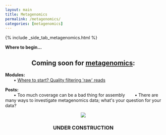 ```yaml
---
layout: main
title: Metagenomics
permalink: /metagenomics/
categories: [metagenomics]
---
```


{% include _side_tab_metagenomics.html %}

**Where to begin...**  

<center><h2>Coming soon for <a href="/metagenomics/">metagenomics</a>:</h2></center>

__Modules:__  
&nbsp;&nbsp;&nbsp;&nbsp;&nbsp;&nbsp; • [Where to start? Quality filtering 'raw' reads](/metagenomics/quality_filtering)

__Posts:__  
&nbsp;&nbsp;&nbsp;&nbsp;&nbsp;&nbsp; • Too much coverage can be a bad thing for assembly
&nbsp;&nbsp;&nbsp;&nbsp;&nbsp;&nbsp; • There are many ways to investigate metagenomics data; what's your question for your data? 

<center><img src="{{ site.url }}/images/under_construction.jpeg"></center>
<center><h3>UNDER CONSTRUCTION</h3></center>
